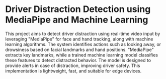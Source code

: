 # Driver Distraction Detection using MediaPipe and Machine Learning
This project aims to detect driver distraction using real-time video input by leveraging "MediaPipe" for face and hand tracking, along with machine learning algorithms. The system identifies actions such as looking away, or drowsiness based on facial landmarks and hand positions. "MediaPipe" extracts key landmarks, while a trained machine learning model classifies these features to detect distracted behavior. The model is designed to provide alerts in case of distraction, improving driver safety. This implementation is lightweight, fast, and suitable for edge devices.
